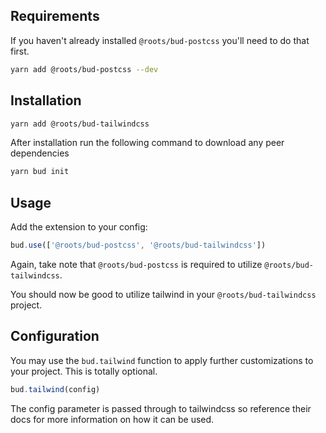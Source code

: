 ## Requirements

If you haven't already installed `@roots/bud-postcss` you'll need to do that first.

```sh
yarn add @roots/bud-postcss --dev
```

## Installation

```sh
yarn add @roots/bud-tailwindcss
```

After installation run the following command to download any peer dependencies

```sh
yarn bud init
```

## Usage

Add the extension to your config:

```js
bud.use(['@roots/bud-postcss', '@roots/bud-tailwindcss'])
```

Again, take note that `@roots/bud-postcss` is required to utilize `@roots/bud-tailwindcss`.

You should now be good to utilize tailwind in your `@roots/bud-tailwindcss` project.

## Configuration

You may use the `bud.tailwind` function to apply further customizations to your project. This is totally optional.

```js
bud.tailwind(config)
```

The config parameter is passed through to tailwindcss so reference their docs for more information on how it can be used.
